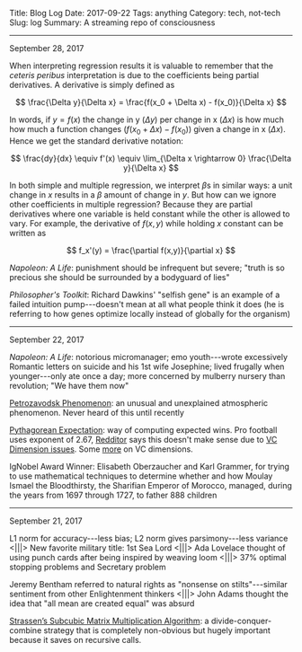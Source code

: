 Title: Blog Log
Date: 2017-09-22
Tags: anything
Category: tech, not-tech
Slug: log
Summary: A streaming repo of consciousness


---
September 28, 2017

When interpreting regression results it is valuable to remember that the *ceteris peribus* interpretation is due to the coefficients being partial derivatives. A derivative is simply defined as

$$
\frac{\Delta y}{\Delta x} = \frac{f(x_0 + \Delta x) - f(x_0)}{\Delta x}
$$

In words, if $y=f(x)$ the change in y ($\Delta y$) per change in x ($\Delta x$) is how much how much a function changes ($f(x_0 + \Delta x) - f(x_0)$) given a change in x ($\Delta x$). Hence we get the standard derivative notation:

$$
\frac{dy}{dx} \equiv f'(x) \equiv \lim_{\Delta x \rightarrow 0} \frac{\Delta y}{\Delta x}
$$

In both simple and multiple regression, we interpret $\beta$s in similar ways: a unit change in $x$ results in a $\beta$ amount of change in $y$. But how can we ignore other coefficients in multiple regression? Because they are partial derivatives where one variable is held constant while the other is allowed to vary. For example, the derivative of $f(x,y)$ while holding $x$ constant can be written as

$$
f_x'(y) = \frac{\partial f(x,y)}{\partial x}
$$

*Napoleon: A Life*: punishment should be infrequent but severe; "truth is so precious she should be surrounded by a bodyguard of lies"

*Philosopher's Toolkit*: Richard Dawkins' "selfish gene" is an example of a failed intuition pump---doesn't mean at all what people think it does (he is referring to how genes optimize locally instead of globally for the organism)

---
September 22, 2017

*Napoleon: A Life*: notorious micromanager; emo youth---wrote excessively Romantic letters on suicide and his 1st wife Josephine; lived frugally when younger---only ate once a day; more concerned by mulberry nursery than revolution; "We have them now"

[Petrozavodsk Phenomenon](http://www.wikiwand.com/en/Petrozavodsk_phenomenon): an unusual and unexplained atmospheric phenomenon. Never heard of this until recently

[Pythagorean Expectation](http://www.wikiwand.com/en/Pythagorean_expectation): way of computing expected wins. Pro football uses exponent of 2.67, [Redditor](https://www.reddit.com/r/nfl/comments/6rkmbv/introduction_to_pythagorean_expectation/) says this doesn't make sense due to [VC Dimension issues](http://www.wikiwand.com/en/VC_dimension). Some [more](https://www.quora.com/Explain-VC-dimension-and-shattering-in-lucid-Way) on VC dimensions.

IgNobel Award Winner: Elisabeth Oberzaucher and Karl Grammer, for trying to use mathematical techniques to determine whether and how Moulay Ismael the Bloodthirsty, the Sharifian Emperor of Morocco, managed, during the years from 1697 through 1727, to father 888 children

---
September 21, 2017

L1 norm for accuracy---less bias; L2 norm gives parsimony---less variance <|||> New favorite military title: 1st Sea Lord <|||> Ada Lovelace thought of using punch cards after being inspired by weaving loom <|||> 37% optimal stopping problems and Secretary problem

Jeremy Bentham referred to natural rights as "nonsense on stilts"---similar sentiment from other Enlightenment thinkers <|||> John Adams thought the idea that "all mean are created equal" was absurd

[Strassen’s Subcubic Matrix Multiplication Algorithm](http://www.wikiwand.com/en/Strassen_algorithm): a divide-conquer-combine strategy that is completely non-obvious but hugely important because it saves on recursive calls.

